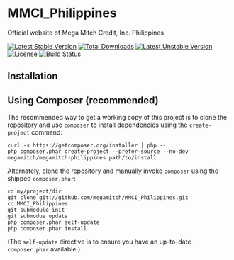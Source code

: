 MMCI_Philippines
================

Official website of Mega Mitch Credit, Inc. Philippines

[![Latest Stable Version](https://poser.pugx.org/megamitch/megamitch-philippines/v/stable.svg)](https://packagist.org/packages/megamitch/megamitch-philippines) [![Total Downloads](https://poser.pugx.org/megamitch/megamitch-philippines/downloads.svg)](https://packagist.org/packages/megamitch/megamitch-philippines) [![Latest Unstable Version](https://poser.pugx.org/megamitch/megamitch-philippines/v/unstable.svg)](https://packagist.org/packages/megamitch/megamitch-philippines) [![License](https://poser.pugx.org/megamitch/megamitch-philippines/license.svg)](https://packagist.org/packages/megamitch/megamitch-philippines) [![Build Status](https://travis-ci.org/megamitch/MMCI_Philippines.svg)](https://travis-ci.org/megamitch/MMCI_Philippines)

Installation
------------

Using Composer (recommended)
----------------------------
The recommended way to get a working copy of this project is to clone the repository
and use `composer` to install dependencies using the `create-project` command:

    curl -s https://getcomposer.org/installer | php --
    php composer.phar create-project --prefer-source --no-dev megamitch/megamitch-philippines path/to/install

Alternately, clone the repository and manually invoke `composer` using the shipped
`composer.phar`:

    cd my/project/dir
    git clone git://github.com/megamitch/MMCI_Philippines.git
    cd MMCI_Philippines
    git submodule init
    git submodue update
    php composer.phar self-update
    php composer.phar install

(The `self-update` directive is to ensure you have an up-to-date `composer.phar`
available.)